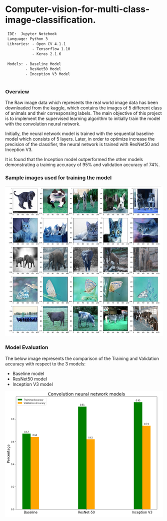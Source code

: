 # Computer-vision-for-multi-class-image-classification.

```
 IDE:  Jupyter Notebook 
 Language: Python 3 
 Libraries: - Open CV 4.1.1
            - Tensorflow 1.10
            - Keras 2.1.6
            
 Models: - Baseline Model
         - ResNet50 Model
         - Inception V3 Model
 
```

### Overview
The Raw image data which represents the real world image data has been downloaded from the kaggle, which contains the images of 5 different class of animals and their corresponsing labels. The main objective of this project is to implement the supervised learning algorithm to initially train the model with the convolution neural network. 

Initially, the neural network model is trained with the sequential baseline model which consists of 5 layers. Later, in order to optimize increase the precision of the classifier, the neural network is trained with ResNet50 and Inception V3.

It is found that the Inception model outperformed the other models demonstrating a training accuracy of 95% and validation accuracy of 74%.


### Sample images used for training the model

<img src="https://github.com/manojhuilgol/Computer-vision-for-multi-class-image-classification/blob/master/images/raw_data.png" alt="alt text">

### Model Evaluation

The below image represents the comparison of the Training and Validation accuracy with respect to the 3 models:

- Baseline model
- ResNet50 model
- Inception V3 model

<img src="https://github.com/manojhuilgol/Computer-vision-for-multi-class-image-classification/blob/master/images/evaluation.PNG" alt="alt text" width="700" height="400">

